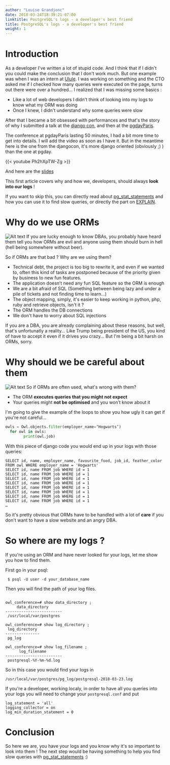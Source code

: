 ```yaml
---
author: "Louise Grandjonc"
date: 2018-03-24T18:39:21-07:00
linktitle: PostgreSQL's logs - a developer's best friend
title: PostgreSQL's logs - a developer's best friend
weight: 1
---
```



# Introduction


As a developer I've written a lot of stupid code. And I think that if I didn't you could make the conclusion that I don't work much. But one example was when I was an intern at [Ulule](www.ulule.com). I was working on something and the CTO asked me if I checked how many queries were executed on the page, turns out there were over a hundred...
I realized that I was missing some basics :

- Like a lot of web developers I didn't think of looking into my logs to know what my ORM was doing
- Once I knew, I didn't understand why some queries were slow

After that I became a bit obsessed with performances and that's the story of why I submitted a talk at the [django con](https://2017.djangocon.eu/), and then at the [pgdayParis](https://2018.pgday.paris/).

The conference at pgdayParis lasting 50 minutes, I had a bit more time to get into details. I will add the video as soon as I have it. But in the meantime here is the one from the djangocon, it's more django oriented (obviously ;) ) than the one at pgday.

{{< youtube Ph2hXpTW-Zg >}}

And here are the [slides](https://fr.slideshare.net/LouiseGrandjonc/becoming-a-better-developer-with-explain)

This first article covers why and how we, developers, should always **look into our logs** !

If you want to skip this, you can directly read about [pg_stat_statements](/blog/pg-stat-statements/) and how you can use it to find slow queries, or directly the part on [EXPLAIN](/blog/explain/).

# Why do we use ORMs
![Alt text](/images/Owls_breakdown.png)
If you are lucky enough to know DBAs, you probably have heard them tell you how ORMs are evil and anyone using them should burn in hell (hell being somewhere without beer).

So if ORMs are that bad ? Why are we using them?

- Technical debt, the project is too big to rewrite it, and even if we wanted to, often this kind of tasks are postponed because of the priority given by business to new fun features.
- The application doesn’t need any fun SQL feature so the ORM is enough
- We are a bit afraid of SQL (Something between being lazy and under a pile of tickets and not finding time to learn...)
- The object mapping, simply, it's easier to keep working in python, php, ruby and retrieve objects, isn't it ?
- The ORM handles the DB connections
- We don't have to worry about SQL injections

If you are a DBA, you are already complaining about these reasons, but well, that's unfortunatly a reality... Like Trump being president of the US, you kind of have to accept it even if it drives you crazy... But I'm being a bit harsh on ORMs, sorry. 

# Why should we be careful about them
![Alt text](/images/Owls_gnihihi.png)
So if ORMs are often used, what's wrong with them?

- The ORM **executes queries that you might not expect**
- Your queries might **not be optimised** and you won’t know about it

I'm going to give the example of the loops to show you how ugly it can get if you're not careful...

```python
owls = Owl.objects.filter(employer_name=‘Hogwarts’)
  for owl in owls:
        print(owl.job)
```

With this piece of django code you would end up in your logs with those queries:

```code
SELECT id, name, employer_name, favourite_food, job_id, feather_color FROM owl WHERE employer_name = 'Hogwarts'
SELECT id, name FROM job WHERE id = 1
SELECT id, name FROM job WHERE id = 1
SELECT id, name FROM job WHERE id = 1
SELECT id, name FROM job WHERE id = 1
SELECT id, name FROM job WHERE id = 1
SELECT id, name FROM job WHERE id = 1
SELECT id, name FROM job WHERE id = 1
SELECT id, name FROM job WHERE id = 1
…
```

So it's pretty obvious that ORMs have to be handled with a lot of **care** if you don't want to have a slow website and an angry DBA.

# So where are my logs ?

If you're using an ORM and have never looked for your logs, let me show you how to find them.

First go in your psql:

```code
 $ psql -U user -d your_database_name
```

Then you will find the path of your log files.

```code

owl_conference=# show data_directory ;
     data_directory
-------------------------
 /usr/local/var/postgres

owl_conference=# show log_directory ;
 log_directory
---------------
 pg_log

owl_conference=# show log_filename ;
      log_filename
-------------------------
 postgresql-%Y-%m-%d.log
```

So in this case you would find your logs in

```code
/usr/local/var/postgres/pg_log/postgresql-2018-03-23.log
```

If you're a developer, working localy, in order to have all you queries into your logs you will need to change your `postgresql.conf` and put

```code
log_statement = 'all'
logging_collector = on
log_min_duration_statement = 0
```


# Conclusion

So here we are, you have your logs and you know why it's so important to look into them ! The next step would be having something to help you find slow queries with [pg_stat_statements](/blog/pg-stat-statements/) :)

